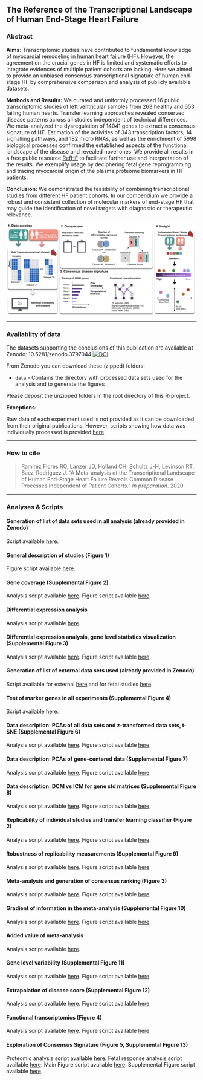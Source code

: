 ## The Reference of the Transcriptional Landscape of Human End-Stage Heart Failure

### Abstract

**Aims:** 
Transcriptomic studies have contributed to fundamental knowledge of myocardial remodeling in human heart failure (HF). However, the agreement on the crucial genes in HF is limited and systematic efforts to integrate evidences of multiple patient cohorts are lacking.  Here we aimed to provide an unbiased consensus transcriptional signature of human end-stage HF by comprehensive comparison and analysis of publicly available datasets. 

**Methods and Results:** 
We curated and uniformly processed 16 public transcriptomic studies of left ventricular samples from 263 healthy and 653 failing human hearts. Transfer learning approaches revealed conserved disease patterns across all studies independent of technical differences. We meta-analyzed the dysregulation of 14041 genes to extract a consensus signature of HF. Estimation of the activities of 343 transcription factors, 14 signalling pathways, and 182 micro RNAs, as well as the enrichment of 5998 biological processes confirmed the established aspects of the functional landscape of the disease and revealed novel ones. We provide all results in a free public resource [RefHF](https://saezlab.shinyapps.io/refhf) to facilitate further use and interpretation of the results. We exemplify usage by deciphering fetal gene reprogramming and tracing myocardial origin of the plasma proteome biomarkers in HF patients.

**Conclusion:** 
We demonstrated the feasibility of combining transcriptional studies from different HF patient cohorts. In our compendium we provide a robust and consistent collection of molecular markers of end-stage HF that may guide the identification of novel targets with diagnostic or therapeutic relevance.

<img src="SummarizingFigure.png" align="center" width="800">

***

### Availabilty of data
The datasets supporting the conclusions of this publication are available at Zenodo:
10.5281/zenodo.3797044
[![DOI](https://zenodo.org/badge/DOI/10.5281/zenodo.3797044.svg)](https://zenodo.org/record/3797044#.XsQPMy2B2u5)

From Zenodo you can download these (zipped) folders: 

 * `data` - Contains the directory with processed data sets used for the analysis and to generate the figures
 
Please deposit the unzipped folders in the root directory of this R-project.
 
 **Exceptions:**
 
Raw data of each experiment used is not provided as it can be downloaded from their original publications. However, scripts showing how data was individually processed is provided [here](https://github.com/saezlab/HF_meta-analysis/tree/master/data_processing/scripts)
 
***

### How to cite
> Ramirez Flores RO, Lanzer JD, Holland CH, Schultz J-H, Levinson RT, Saez-Rodriguez J. “A Meta-analysis of the Transcriptional Landscape of Human End-Stage Heart Failure Reveals Common Disease Processes Independent of Patient Cohorts.” *In preparation*. 2020.

***

### Analyses & Scripts

#### Generation of list of data sets used in all analysis (already provided in Zenodo)
Script available [here](https://github.com/saezlab/HF_meta-analysis/blob/master/analyses/main_objects/make_metaheart.R).

#### General description of studies (Figure 1)
Figure script available [here](https://github.com/saezlab/HF_meta-analysis/blob/master/analyses/figures/main/sample_info_size.R).

#### Gene coverage (Supplemental Figure 2)
Analysis script available [here](https://github.com/saezlab/HF_meta-analysis/blob/master/analyses/sup/gene_coverage.R).
Figure script available [here](https://github.com/saezlab/HF_meta-analysis/blob/master/analyses/figures/sup/gene_coverage_figs.R).

#### Differential expression analysis
Analysis script available [here](https://github.com/saezlab/HF_meta-analysis/blob/master/analyses/main/de_analysis.R).

#### Differential expression analysis, gene level statistics visualization (Supplemental Figure 3)
Analysis script available [here](https://github.com/saezlab/HF_meta-analysis/blob/master/analyses/sup/deg_stats.R).
Figure script available [here](https://github.com/saezlab/HF_meta-analysis/blob/master/analyses/figures/sup/deg_stats.R).

#### Generation of list of external data sets used (already provided in Zenodo)
Script available for external [here](https://github.com/saezlab/HF_meta-analysis/blob/master/analyses/main_objects/make_external_metaheart.R) and for fetal studies [here](https://github.com/saezlab/HF_meta-analysis/blob/master/analyses/main_objects/make_fetal_metaheart.R).

#### Test of marker genes in all experiments (Supplemental Figure 4)
Script available [here](https://github.com/saezlab/HF_meta-analysis/blob/master/analyses/figures/sup/HF_marker_genes.R).

#### Data description: PCAs of all data sets and z-transformed data sets, t-SNE (Supplemental Figure 6)
Analysis script available [here](https://github.com/saezlab/HF_meta-analysis/blob/master/analyses/sup/general_variability.R).
Figure script available [here](https://github.com/saezlab/HF_meta-analysis/blob/master/analyses/figures/sup/gen_var_figs.R).

#### Data description: PCAs of gene-centered data (Supplemental Figure 7)
Analysis script available [here](https://github.com/saezlab/HF_meta-analysis/blob/master/analyses/sup/gene_centered_analysis.R).
Figure script available [here](https://github.com/saezlab/HF_meta-analysis/blob/master/analyses/figures/sup/gcentered_figs.R).

#### Data description: DCM vs ICM for gene std matrices (Supplemental Figure 8)
Analysis script available [here](https://github.com/saezlab/HF_meta-analysis/blob/master/analyses/sup/dcm_vs_icm.R).
Figure script available [here](https://github.com/saezlab/HF_meta-analysis/blob/master/analyses/figures/sup/dcm_vs_icm_figs.R).

#### Replicability of individual studies and transfer learning classifier (Figure 2)
Analysis script available [here](https://github.com/saezlab/HF_meta-analysis/blob/master/analyses/main/study_comparison.R).
Figure script available [here](https://github.com/saezlab/HF_meta-analysis/blob/master/analyses/figures/main/reproducibility_figs.R).

#### Robustness of replicability measurements (Supplemental Figure 9)
Analysis script available [here](https://github.com/saezlab/HF_meta-analysis/blob/master/analyses/sup/robustness_glist_size.R).
Figure script available [here](https://github.com/saezlab/HF_meta-analysis/blob/master/analyses/figures/sup/robustness_es_ds.R).

#### Meta-analysis and generation of consensus ranking (Figure 3)
Analysis script available [here](https://github.com/saezlab/HF_meta-analysis/blob/master/analyses/main/get_metaranking.R).
Figure script available [here](https://github.com/saezlab/HF_meta-analysis/blob/master/analyses/figures/main/meta_main.R).

#### Gradient of information in the meta-analysis (Supplemental Figure 10)
Analysis script available [here](https://github.com/saezlab/HF_meta-analysis/blob/master/analyses/sup/genes_best_performance.R).
Figure script available [here](https://github.com/saezlab/HF_meta-analysis/blob/master/analyses/figures/sup/best_perf_figs.R).

#### Added value of meta-analysis
Analysis script available [here](https://github.com/saezlab/HF_meta-analysis/blob/master/analyses/main/added_value.R).

#### Gene level variability (Supplemental Figure 11)
Analysis script available [here](https://github.com/saezlab/HF_meta-analysis/blob/master/analyses/sup/gene_variability.R).
Figure script available [here](https://github.com/saezlab/HF_meta-analysis/blob/master/analyses/figures/sup/gene_variability_anova.R).

#### Extrapolation of disease score (Supplemental Figure 12)
Analysis script available [here](https://github.com/saezlab/HF_meta-analysis/blob/master/analyses/main/ds_fetal_external_studies.R).
Figure script available [here](https://github.com/saezlab/HF_meta-analysis/blob/master/analyses/figures/main/ds_fetal_external_studies_plot.R).

#### Functional transcriptomics (Figure 4)
Analysis script available [here](https://github.com/saezlab/HF_meta-analysis/blob/master/analyses/main/functional_analysis.R).
Figure script available [here](https://github.com/saezlab/HF_meta-analysis/blob/master/analyses/figures/main/funcomics_tiles.R).

#### Exploration of Consensus Signature (Figure 5, Supplemental Figure 13)
Proteomic analysis script available [here](https://github.com/saezlab/HF_meta-analysis/blob/master/analyses/main/validation_proteomic.R).
Fetal response analysis script available [here](https://github.com/saezlab/HF_meta-analysis/blob/master/analyses/main/validation_fetal.R).
Main Figure script available [here](https://github.com/saezlab/HF_meta-analysis/blob/master/analyses/figures/main/validation_plotting.R).
Supplemental Figure script available [here](https://github.com/saezlab/HF_meta-analysis/blob/master/analyses/figures/sup/supp_validation.R).

